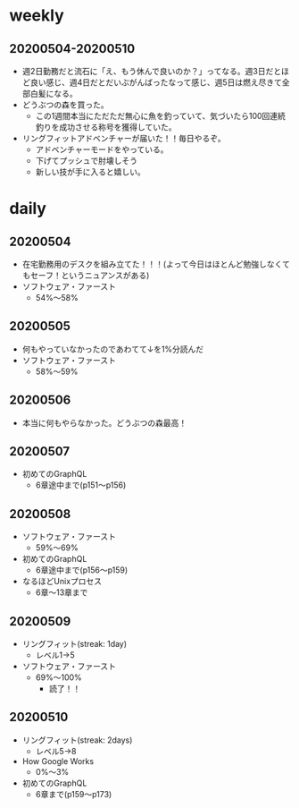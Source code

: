 # weekly
## 20200504-20200510
* 週2日勤務だと流石に「え、もう休んで良いのか？」ってなる。週3日だとほど良い感じ、週4日だとだいぶがんばったなって感じ、週5日は燃え尽きて全部白髪になる。
* どうぶつの森を買った。
  * この1週間本当にただただ無心に魚を釣っていて、気づいたら100回連続釣りを成功させる称号を獲得していた。
* リングフィットアドベンチャーが届いた！！毎日やるぞ。
  * アドベンチャーモードをやっている。
  * 下げてプッシュで肘壊しそう
  * 新しい技が手に入ると嬉しい。

# daily
## 20200504
* 在宅勤務用のデスクを組み立てた！！！(よって今日はほとんど勉強しなくてもセーフ！というニュアンスがある)
* ソフトウェア・ファースト
  * 54%〜58%

## 20200505
* 何もやっていなかったのであわてて↓を1%分読んだ
* ソフトウェア・ファースト
  * 58%〜59%

## 20200506
* 本当に何もやらなかった。どうぶつの森最高！

## 20200507
* 初めてのGraphQL
  * 6章途中まで(p151〜p156)

## 20200508
* ソフトウェア・ファースト
  * 59%〜69%
* 初めてのGraphQL
  * 6章途中まで(p156〜p159)
* なるほどUnixプロセス
  * 6章〜13章まで

## 20200509
* リングフィット(streak: 1day)
  * レベル1→5
* ソフトウェア・ファースト
  * 69%〜100%
    * 読了！！

## 20200510
* リングフィット(streak: 2days)
  * レベル5→8
* How Google Works
  * 0%〜3%
* 初めてのGraphQL
  * 6章まで(p159〜p173)
